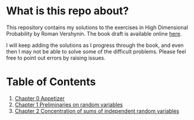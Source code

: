 # What is this repo about?

This repository contains my solutions to the exercises in High Dimensional Probability by Roman Vershynin. The book draft is available online [here](http://www-personal.umich.edu/~romanv/papers/HDP-book/HDP-book.pdf).

I will keep adding the solutions as I progress through the book, and even then I may not be able to solve some of the difficult problems. Please feel free to point out errors by raising issues.

# Table of Contents

1. [Chapter 0 Appetizer](ch0/ch0.pdf)
2. [Chapter 1 Preliminaries on random variables](ch1/ch1.pdf)
3. [Chapter 2 Concentration of sums of independent random variables](ch2/ch2.pdf)
